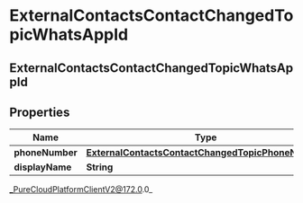 # ExternalContactsContactChangedTopicWhatsAppId

## ExternalContactsContactChangedTopicWhatsAppId

## Properties

|Name | Type | Description | Notes|
|------------ | ------------- | ------------- | -------------|
| **phoneNumber** | [**ExternalContactsContactChangedTopicPhoneNumber**](ExternalContactsContactChangedTopicPhoneNumber) |  | [optional] |
| **displayName** | **String** |  | [optional] |



_PureCloudPlatformClientV2@172.0.0_
